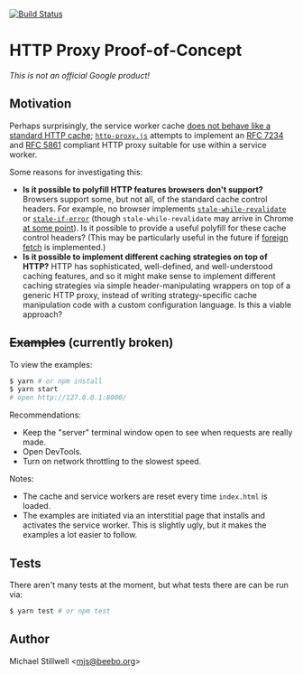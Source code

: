 [![Build Status](https://travis-ci.org/ithinkihaveacat/sw-proxy.svg?branch=master)](https://travis-ci.org/ithinkihaveacat/sw-proxy)

# HTTP Proxy Proof-of-Concept

*This is not an official Google product!*

## Motivation

Perhaps surprisingly, the service worker cache [does not behave like a standard
HTTP cache](http://stackoverflow.com/a/35152817/11543);
[`http-proxy.js`](/docs/http-proxy.html) attempts to implement an [RFC
7234](https://tools.ietf.org/html/rfc7234) and [RFC
5861](https://tools.ietf.org/html/rfc5861) compliant HTTP proxy suitable for use
within a service worker.

Some reasons for investigating this:

* **Is it possible to polyfill HTTP features browsers don't support?** Browsers support some, but not all, of the standard cache control headers. For example, no browser implements [`stale-while-revalidate`](https://tools.ietf.org/html/rfc5861#section-3) or [`stale-if-error`](https://tools.ietf.org/html/rfc5861#section-4) (though `stale-while-revalidate` may arrive in Chrome [at some point](https://www.chromestatus.com/feature/5050913014153216)). Is it possible to provide a useful polyfill for these cache control headers? (This may be particularly useful in the future if [foreign fetch](https://www.chromestatus.com/feature/5684130679357440) is implemented.)
* **Is it possible to implement different caching strategies on top of HTTP?** HTTP has sophisticated, well-defined, and well-understood caching features, and so it might make sense to implement different caching strategies via simple header-manipulating wrappers on top of a generic HTTP proxy, instead of writing strategy-specific cache manipulation code with a custom configuration language. Is this a viable approach?

## <strike>Examples</strike> (currently broken)

To view the examples:

```sh
$ yarn # or npm install
$ yarn start
# open http://127.0.0.1:8000/
```

Recommendations:

* Keep the "server" terminal window open to see when requests are really made.
* Open DevTools.
* Turn on network throttling to the slowest speed.

Notes:

* The cache and service workers are reset every time `index.html` is loaded.
* The examples are initiated via an interstitial page that installs and activates the service worker. This is slightly ugly, but it makes the examples a lot easier to follow.

## Tests

There aren't many tests at the moment, but what tests there are can be run via:

```sh
$ yarn test # or npm test
```

## Author

Michael Stillwell &lt;mjs@beebo.org&gt;
